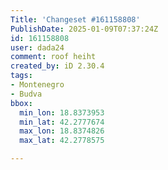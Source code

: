 ```yaml
---
Title: 'Changeset #161158808'
PublishDate: 2025-01-09T07:37:24Z
id: 161158808
user: dada24
comment: roof heiht
created_by: iD 2.30.4
tags:
- Montenegro
- Budva
bbox:
  min_lon: 18.8373953
  min_lat: 42.2777674
  max_lon: 18.8374826
  max_lat: 42.2778575

---
```

